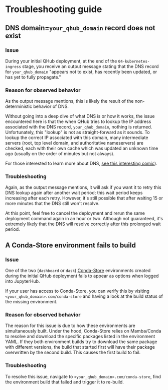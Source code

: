 # Troubleshooting guide

## DNS domain=`your_qhub_domain` record does not exist

### Issue
During your initial QHub deployment, at the end of the `04-kubernetes-ingress` stage, you receive an output message stating that the DNS record for `your_qhub_domain` "appears not to exist, has recently been updated, or has yet to fully propagate."

### Reason for observed behavior
As the output message mentions, this is likely the result of the non-deterministic behavior of DNS.

Without going into a deep dive of what DNS is or how it works, the issue encountered here is that the when QHub tries to lookup the IP address associated with the DNS record, `your_qhub_domain`, nothing is returned. Unfortunately, this "lookup" is not as straight-forward as it sounds. To lookup the correct IP associated with this domain, many intermediate servers (root, top level domain, and authoritative nameservers) are checked, each with their own cache which was updated an unknown time ago (usually on the order of minutes but not always).

For those interested to learn more about DNS, [see this interesting comic](https://howdns.works/)).

### Troubleshooting
Again, as the output message mentions, it will ask if you want it to retry this DNS lookup again after another wait period; this wait period keeps increasing after each retry. However, it's still possible that after waiting 15 or more minutes that the DNS still won't resolve.

At this point, feel free to cancel the deployment and rerun the same deployment command again in an hour or two. Although not guaranteed, it's extremely likely that the DNS will resolve correctly after this prolonged wait period.


## A Conda-Store environment fails to build

### Issue
One of the two (`dashboard` or `dask`) [Conda-Store](https://github.com/Quansight/conda-store) environments created during the initial QHub deployment fails to appear as options when logged into JupyterHub.

If your user has access to Conda-Store, you can verify this by visiting `<your_qhub_domain>.com/conda-store` and having a look at the build status of the missing environment.

### Reason for observed behavior
The reason for this issue is due to how these environments are simultaneously built. Under the hood, Conda-Store relies on Mamba/Conda to resolve and download the specific packages listed in the environment YAML. If they both environment builds try to download the same package with different versions, the build that started first will have their package overwritten by the second build. This causes the first build to fail.

### Troubleshooting
To resolve this issue, navigate to `<your_qhub_domain>.com/conda-store`, find the environment build that failed and trigger it to re-build.
